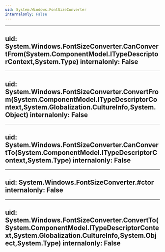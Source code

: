 ```yaml
---
uid: System.Windows.FontSizeConverter
internalonly: False
---
```


---
uid: System.Windows.FontSizeConverter.CanConvertFrom(System.ComponentModel.ITypeDescriptorContext,System.Type)
internalonly: False
---

---
uid: System.Windows.FontSizeConverter.ConvertFrom(System.ComponentModel.ITypeDescriptorContext,System.Globalization.CultureInfo,System.Object)
internalonly: False
---

---
uid: System.Windows.FontSizeConverter.CanConvertTo(System.ComponentModel.ITypeDescriptorContext,System.Type)
internalonly: False
---

---
uid: System.Windows.FontSizeConverter.#ctor
internalonly: False
---

---
uid: System.Windows.FontSizeConverter.ConvertTo(System.ComponentModel.ITypeDescriptorContext,System.Globalization.CultureInfo,System.Object,System.Type)
internalonly: False
---
